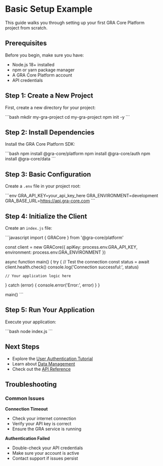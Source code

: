 # Basic Setup Example

This guide walks you through setting up your first GRA Core Platform project from scratch.

## Prerequisites

Before you begin, make sure you have:

- Node.js 18+ installed
- npm or yarn package manager
- A GRA Core Platform account
- API credentials

## Step 1: Create a New Project

First, create a new directory for your project:

\`\`\`bash
mkdir my-gra-project
cd my-gra-project
npm init -y
\`\`\`

## Step 2: Install Dependencies

Install the GRA Core Platform SDK:

\`\`\`bash
npm install @gra-core/platform
npm install @gra-core/auth
npm install @gra-core/data
\`\`\`

## Step 3: Basic Configuration

Create a `.env` file in your project root:

\`\`\`env
GRA_API_KEY=your_api_key_here
GRA_ENVIRONMENT=development
GRA_BASE_URL=https://api.gra-core.com
\`\`\`

## Step 4: Initialize the Client

Create an `index.js` file:

\`\`\`javascript
import { GRACore } from '@gra-core/platform'

const client = new GRACore({
  apiKey: process.env.GRA_API_KEY,
  environment: process.env.GRA_ENVIRONMENT
})

async function main() {
  try {
    // Test the connection
    const status = await client.health.check()
    console.log('Connection successful:', status)
    
    // Your application logic here
    
  } catch (error) {
    console.error('Error:', error)
  }
}

main()
\`\`\`

## Step 5: Run Your Application

Execute your application:

\`\`\`bash
node index.js
\`\`\`

## Next Steps

- Explore the [User Authentication Tutorial](./user-authentication.md)
- Learn about [Data Management](./data-management.md)
- Check out the [API Reference](../03_API%20Reference/api-reference.md)

## Troubleshooting

### Common Issues

**Connection Timeout**
- Check your internet connection
- Verify your API key is correct
- Ensure the GRA service is running

**Authentication Failed**
- Double-check your API credentials
- Make sure your account is active
- Contact support if issues persist
